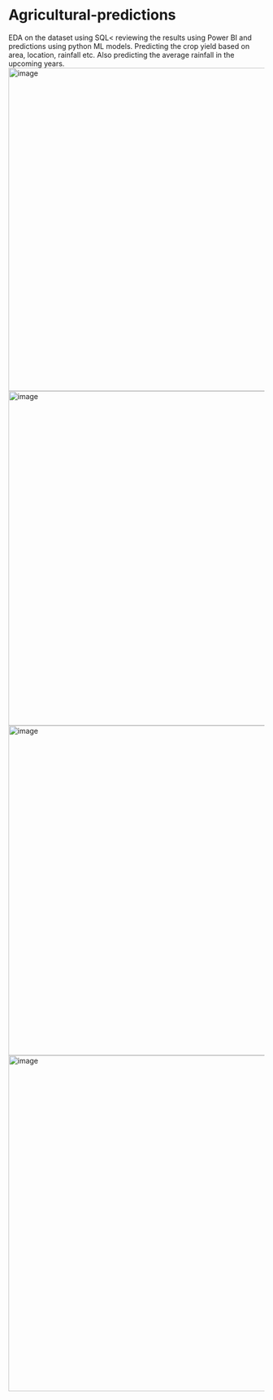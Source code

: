 # Agricultural-predictions
EDA on the dataset using SQL< reviewing the results using Power BI and predictions using python ML models.
Predicting the crop yield based on area, location, rainfall etc. 
Also predicting the average rainfall in the upcoming years.
<img width="1161" height="635" alt="image" src="https://github.com/user-attachments/assets/1d753aa6-86d7-4861-bd89-28bb8712d4fd" />
<img width="1176" height="657" alt="image" src="https://github.com/user-attachments/assets/3f46d820-776b-463d-8f53-5e29333b8a86" />
<img width="1166" height="648" alt="image" src="https://github.com/user-attachments/assets/e303f93a-7700-43d6-a6a6-eb7d00c9b39c" />
<img width="1172" height="660" alt="image" src="https://github.com/user-attachments/assets/eeed60ff-70a7-482e-aa23-a552f8cfe0f7" />


